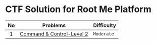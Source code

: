# CTF Solution for Root Me Platform

| **No** | **Problems** | **Difficulty** |
| :----: | :----------: | :------------- |
| 1	 | [Command & Control-Level 2](https://github.com/aveenain/CTF-Solution/tree/main/Root%20Me/Forensic/Command%20%26%20Control%20-Level%202_Complete) | `Moderate` |